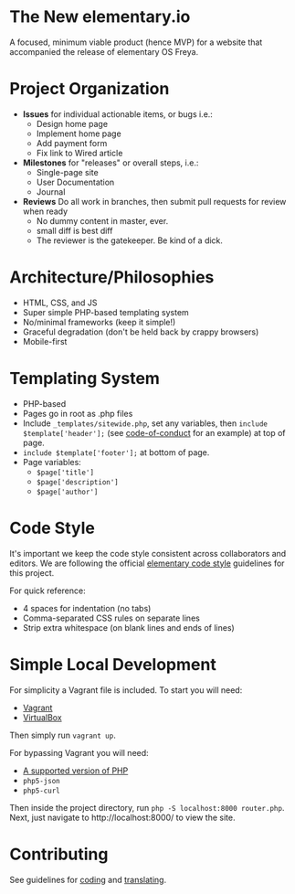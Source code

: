 The New elementary.io
================

A focused, minimum viable product (hence MVP) for a website that accompanied the release of elementary OS Freya.

Project Organization
====================

* **Issues** for individual actionable items, or bugs i.e.:
  * Design home page
  * Implement home page
  * Add payment form
  * Fix link to Wired article
* **Milestones** for "releases" or overall steps, i.e.:
  * Single-page site
  * User Documentation
  * Journal
* **Reviews** Do all work in branches, then submit pull requests for review when ready
  * No dummy content in master, ever.
  * small diff is best diff
  * The reviewer is the gatekeeper. Be kind of a dick.


Architecture/Philosophies
=========================

* HTML, CSS, and JS
* Super simple PHP-based templating system
* No/minimal frameworks (keep it simple!)
* Graceful degradation (don't be held back by crappy browsers)
* Mobile-first


Templating System
=================

* PHP-based
* Pages go in root as .php files
* Include `_templates/sitewide.php`, set any variables, then `include $template['header'];` (see [code-of-conduct](https://github.com/elementary/mvp/blob/master/code-of-conduct.php) for an example) at top of page.
* `include $template['footer'];` at bottom of page.
* Page variables:
  * `$page['title']`
  * `$page['description']`
  * `$page['author']`


Code Style
==========

It's important we keep the code style consistent across collaborators and editors. We are following the official [elementary code style](https://elementary.io/docs/code/reference#code-style) guidelines for this project.

For quick reference:
* 4 spaces for indentation (no tabs)
* Comma-separated CSS rules on separate lines
* Strip extra whitespace (on blank lines and ends of lines)


Simple Local Development
========================

For simplicity a Vagrant file is included. To start you will need:

* [Vagrant](http://www.vagrantup.com/downloads.html)
* [VirtualBox](https://www.virtualbox.org/wiki/Linux_Downloads)

Then simply run `vagrant up`.

For bypassing Vagrant you will need:

* [A supported version of PHP](http://php.net/supported-versions.php)
* `php5-json`
* `php5-curl`

Then inside the project directory, run `php -S localhost:8000 router.php`. Next, just navigate to http://localhost:8000/ to view the site.

Contributing
============

See guidelines for [coding](https://github.com/elementary/mvp/blob/master/CONTRIBUTING.md) and [translating](https://github.com/elementary/mvp/blob/master/TRANSLATE.md).
